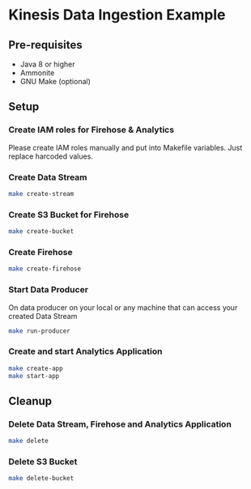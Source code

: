 # Kinesis Data Ingestion Example

## Pre-requisites

-   Java 8 or higher
-   Ammonite
-   GNU Make (optional)

## Setup

### Create IAM roles for Firehose & Analytics

Please create IAM roles manually and put into Makefile variables. Just replace harcoded values.

### Create Data Stream

```bash
make create-stream
```

### Create S3 Bucket for Firehose

```bash
make create-bucket
```

### Create Firehose

```bash
make create-firehose
```

### Start Data Producer

On data producer on your local or any machine that can access your created Data Stream 

```bash
make run-producer
```

### Create and start Analytics Application

```bash
make create-app
make start-app
```

## Cleanup

### Delete Data Stream, Firehose and Analytics Application

```bash
make delete
```

### Delete S3 Bucket

```bash
make delete-bucket
```
